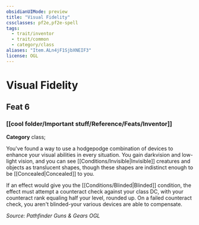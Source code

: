```yaml
---
obsidianUIMode: preview
title: "Visual Fidelity"
cssclasses: pf2e,pf2e-spell
tags:
  - trait/inventor
  - trait/common
  - category/class
aliases: "Item.ALn4jF1SjbXNEIF3"
license: OGL
---
```

# Visual Fidelity
## Feat 6
### [[cool folder/Important stuff/Reference/Feats/Inventor]]

**Category** class; 




You've found a way to use a hodgepodge combination of devices to enhance your visual abilities in every situation. You gain darkvision and low-light vision, and you can see [[Conditions/Invisible|Invisible]] creatures and objects as translucent shapes, though these shapes are indistinct enough to be [[Concealed|Concealed]] to you.

If an effect would give you the [[Conditions/Blinded|Blinded]] condition, the effect must attempt a counteract check against your class DC, with your counteract rank equaling half your level, rounded up. On a failed counteract check, you aren't blinded-your various devices are able to compensate.

*Source: Pathfinder Guns & Gears*
*OGL*